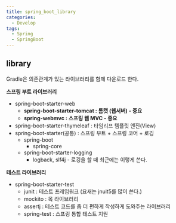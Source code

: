 ```yaml
---
title: spring_boot_library
categories:
  - Develop
tags:
  - Spring
  - SpringBoot
---
```

## library

Gradle은 의존관계가 있는 라이브러리를 함께 다운로드 한다.

**스프링 부트 라이브러리**

- spring-boot-starter-web
  - **spring-boot-starter-tomcat : 톰캣 (웹서버) - 중요**
  - **spring-webmvc : 스프링 웹 MVC - 중요**
- spring-boot-starter-thymeleaf : 타임리프 템플릿 엔진(View)
- spring-boot-starter(공통) : 스프링 부트 + 스프링 코어 + 로깅
  - spring-boot
    - spring-core
  - spring-boot-starter-logging
    - logback, slf4j - 로깅을 할 때 최근에는 이렇게 쓴다.

**테스트 라이브러리**

- spring-boot-starter-test
  - junit : 테스트 프레임워크 (요새는 jnuit5를 많이 쓴다.)
  - mockito : 목 라이브러리
  - assertj : 테스트 코드를 좀 더 편하게 작성하게 도와주는 라이브러리
  - spring-test : 스프링 통합 테스트 지원